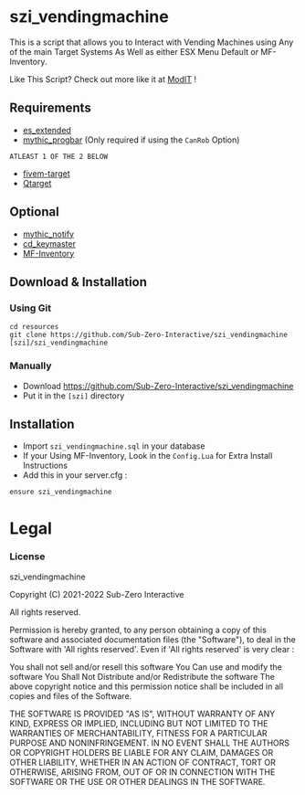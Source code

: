 # szi_vendingmachine
This is a script that allows you to Interact with Vending Machines using Any of the main Target Systems As Well as either ESX Menu Default or MF-Inventory.

Like This Script? Check out more like it at [ModIT](https://modit.store) !

## Requirements
- [es_extended](https://github.com/esx-framework/es_extended/tree/legacy)
- [mythic_progbar](https://github.com/HalCroves/mythic_progbar) (Only required if using the `CanRob` Option)

`ATLEAST 1 OF THE 2 BELOW`
- [fivem-target](https://github.com/meta-hub/fivem-target) 
- [Qtarget](https://github.com/overextended/qtarget)

## Optional
- [mythic_notify](https://github.com/JayMontana36/mythic_notify)
- [cd_keymaster](https://github.com/dsheedes/cd_keymaster)
- [MF-Inventory](https://modit.store/products/mf-inventory)

## Download & Installation

### Using Git
```
cd resources
git clone https://github.com/Sub-Zero-Interactive/szi_vendingmachine [szi]/szi_vendingmachine
```

### Manually
- Download https://github.com/Sub-Zero-Interactive/szi_vendingmachine
- Put it in the `[szi]` directory


## Installation
- Import `szi_vendingmachine.sql` in your database
- If your Using MF-Inventory, Look in the `Config.Lua` for Extra Install Instructions
- Add this in your server.cfg :

```
ensure szi_vendingmachine
```

# Legal
### License
szi_vendingmachine

Copyright (C) 2021-2022 Sub-Zero Interactive

All rights reserved.

Permission is hereby granted, to any person obtaining a copy
of this software and associated documentation files (the "Software"), to deal
in the Software with 'All rights reserved'. Even if 'All rights reserved' is very clear :

  You shall not sell and/or resell this software
  You Can use and modify the software
  You Shall Not Distribute and/or Redistribute the software
  The above copyright notice and this permission notice shall be included in all copies and files of the Software.

THE SOFTWARE IS PROVIDED "AS IS", WITHOUT WARRANTY OF ANY KIND, EXPRESS OR
IMPLIED, INCLUDING BUT NOT LIMITED TO THE WARRANTIES OF MERCHANTABILITY,
FITNESS FOR A PARTICULAR PURPOSE AND NONINFRINGEMENT. IN NO EVENT SHALL THE
AUTHORS OR COPYRIGHT HOLDERS BE LIABLE FOR ANY CLAIM, DAMAGES OR OTHER
LIABILITY, WHETHER IN AN ACTION OF CONTRACT, TORT OR OTHERWISE, ARISING FROM,
OUT OF OR IN CONNECTION WITH THE SOFTWARE OR THE USE OR OTHER DEALINGS IN THE
SOFTWARE.

